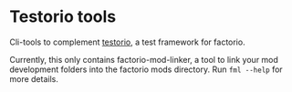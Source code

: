 # Testorio tools

Cli-tools to complement [testorio](https://github.com/GlassBricks/Testorio), a test framework for factorio.

Currently, this only contains factorio-mod-linker, a tool to link your mod development folders into the factorio mods directory. Run `fml --help` for more details.
